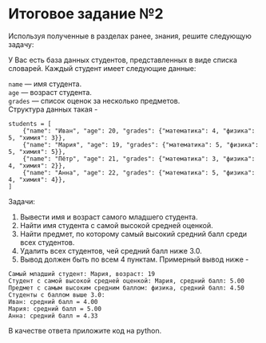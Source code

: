 # Итоговое задание №2
Используя полученные в разделах ранее, знания, решите следующую задачу:

У Вас есть база данных студентов, представленных в виде списка словарей. Каждый студент имеет следующие данные:

`name` — имя студента.  
`age` — возраст студента.  
`grades` — список оценок за несколько предметов.  
Структура данных такая - 
````
students = [
    {"name": "Иван", "age": 20, "grades": {"математика": 4, "физика": 5, "химия": 3}},
    {"name": "Мария", "age": 19, "grades": {"математика": 5, "физика": 5, "химия": 5}},
    {"name": "Пётр", "age": 21, "grades": {"математика": 3, "физика": 4, "химия": 2}},
    {"name": "Анна", "age": 22, "grades": {"математика": 5, "физика": 4, "химия": 4}},
]
````
Задачи:

1. Вывести имя и возраст самого младшего студента.
2. Найти имя студента с самой высокой средней оценкой.
3. Найти предмет, по которому самый высокий средний балл среди всех студентов.
4. Удалить всех студентов, чей средний балл ниже 3.0.
5. Вывод должен быть по всем 4 пунктам. Примерный вывод ниже - 
````
Самый младший студент: Мария, возраст: 19
Студент с самой высокой средней оценкой: Мария, средний балл: 5.00
Предмет с самым высоким средним баллом: физика, средний балл: 4.50
Студенты с баллом выше 3.0:
Иван: средний балл = 4.00
Мария: средний балл = 5.00
Анна: средний балл = 4.33
````
В качестве ответа приложите код на python.

